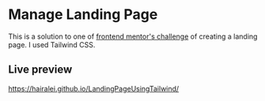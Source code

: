 # Manage Landing Page

This is a solution to one of [frontend mentor's challenge](https://www.frontendmentor.io/challenges/manage-landing-page-SLXqC6P5) of creating a landing page. I used Tailwind CSS.

## Live preview

https://hairalei.github.io/LandingPageUsingTailwind/

